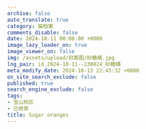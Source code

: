 ```yaml
---
archive: false
auto_translate: true
category: 猫档案
comments_disable: false
date: 2024-10-11 00:00:00 +0000
image_lazy_loader_on: true
image_viewer_on: false
img: /assets/upload/封面图/砂糖橘.jpg
lng_pair: id_2024-10-11--230024_砂糖橘
meta_modify_date: 2024-10-13 22:45:32 +0800
on_site_search_exclude: false
published: true
search_engine_exclude: false
tags:
- 宝山校区
- 已绝育
title: Sugar oranges
---
```

